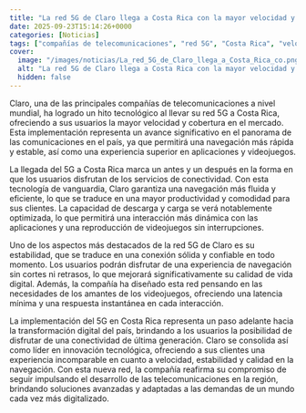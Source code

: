 ```yaml
---
title: "La red 5G de Claro llega a Costa Rica con la mayor velocidad y cobertura"
date: 2025-09-23T15:14:26+0000
categories: [Noticias]
tags: ["compañías de telecomunicaciones", "red 5G", "Costa Rica", "velocidad", "cobertura", "navegación", "videojuegos", "conectividad", "tecnología de vanguardia", "productividad", "estabilidad", "transformación digital", "innovación tecnológica", "telecomunicaciones."]
cover:
  image: "/images/noticias/La_red_5G_de_Claro_llega_a_Costa_Rica_co.png"
  alt: "La red 5G de Claro llega a Costa Rica con la mayor velocidad y cobertura"
  hidden: false
---
```


Claro, una de las principales compañías de telecomunicaciones a nivel mundial, ha logrado un hito tecnológico al llevar su red 5G a Costa Rica, ofreciendo a sus usuarios la mayor velocidad y cobertura en el mercado. Esta implementación representa un avance significativo en el panorama de las comunicaciones en el país, ya que permitirá una navegación más rápida y estable, así como una experiencia superior en aplicaciones y videojuegos.

La llegada del 5G a Costa Rica marca un antes y un después en la forma en que los usuarios disfrutan de los servicios de conectividad. Con esta tecnología de vanguardia, Claro garantiza una navegación más fluida y eficiente, lo que se traduce en una mayor productividad y comodidad para sus clientes. La capacidad de descarga y carga se verá notablemente optimizada, lo que permitirá una interacción más dinámica con las aplicaciones y una reproducción de videojuegos sin interrupciones.

Uno de los aspectos más destacados de la red 5G de Claro es su estabilidad, que se traduce en una conexión sólida y confiable en todo momento. Los usuarios podrán disfrutar de una experiencia de navegación sin cortes ni retrasos, lo que mejorará significativamente su calidad de vida digital. Además, la compañía ha diseñado esta red pensando en las necesidades de los amantes de los videojuegos, ofreciendo una latencia mínima y una respuesta instantánea en cada interacción.

La implementación del 5G en Costa Rica representa un paso adelante hacia la transformación digital del país, brindando a los usuarios la posibilidad de disfrutar de una conectividad de última generación. Claro se consolida así como líder en innovación tecnológica, ofreciendo a sus clientes una experiencia incomparable en cuanto a velocidad, estabilidad y calidad en la navegación. Con esta nueva red, la compañía reafirma su compromiso de seguir impulsando el desarrollo de las telecomunicaciones en la región, brindando soluciones avanzadas y adaptadas a las demandas de un mundo cada vez más digitalizado.
